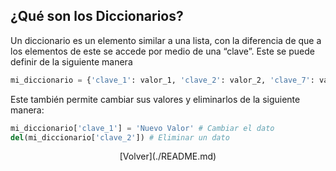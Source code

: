 ## ¿Qué son los Diccionarios?

Un diccionario es un elemento similar a una lista, con la diferencia de que a los elementos de este se accede por medio de una “clave”. Este se puede definir de la siguiente manera

```python
mi_diccionario = {'clave_1': valor_1, 'clave_2': valor_2, 'clave_7': valor_7}
```

Este también permite cambiar sus valores y eliminarlos de la siguiente manera:

```python
mi_diccionario['clave_1'] = 'Nuevo Valor' # Cambiar el dato
del(mi_diccionario['clave_2']) # Eliminar un dato
```


<p style="text-align: center;">
[Volver](./README.md)
</p>